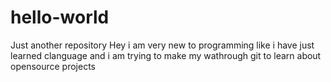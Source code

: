 # hello-world
Just another repository
Hey i am very new to programming like i have just learned clanguage and i am trying to make my wathrough git to learn about opensource projects

